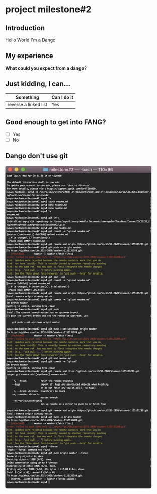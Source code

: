 # project milestone#2
## Introduction
Hello World I'm a Dango

## My experience
**What could you expect from a dango?**

## Just kidding, I can...
| Something | Can I do it |
|-----------|-------------|
|reverse a linked list|Yes|

## Good enough to get into FANG?
- [ ] Yes
- [ ] No

## Dango don't use git
![Screenshot](Screenshot.png)
